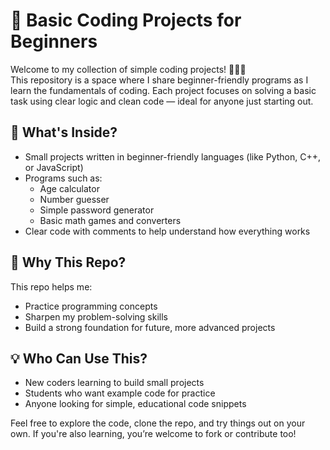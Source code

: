 # 🚀 Basic Coding Projects for Beginners

Welcome to my collection of simple coding projects! 👨‍💻✨  
This repository is a space where I share beginner-friendly programs as I learn the fundamentals of coding. Each project focuses on solving a basic task using clear logic and clean code — ideal for anyone just starting out.

## 🔧 What's Inside?
- Small projects written in beginner-friendly languages (like Python, C++, or JavaScript)
- Programs such as:
  - Age calculator
  - Number guesser
  - Simple password generator
  - Basic math games and converters
- Clear code with comments to help understand how everything works

## 🎯 Why This Repo?
This repo helps me:
- Practice programming concepts
- Sharpen my problem-solving skills
- Build a strong foundation for future, more advanced projects

## 💡 Who Can Use This?
- New coders learning to build small projects
- Students who want example code for practice
- Anyone looking for simple, educational code snippets

Feel free to explore the code, clone the repo, and try things out on your own. If you're also learning, you’re welcome to fork or contribute too!
